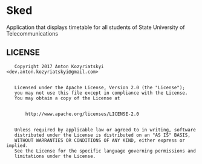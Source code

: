 # Sked
Application that displays timetable for all students of State University of Telecommunications

## LICENSE
```
   Copyright 2017 Anton Kozyriatskyi <dev.anton.kozyriatskyi@gmail.com>
   

   Licensed under the Apache License, Version 2.0 (the "License");
   you may not use this file except in compliance with the License.
   You may obtain a copy of the License at
   

       http://www.apache.org/licenses/LICENSE-2.0
       

   Unless required by applicable law or agreed to in writing, software
   distributed under the License is distributed on an "AS IS" BASIS,
   WITHOUT WARRANTIES OR CONDITIONS OF ANY KIND, either express or implied.
   See the License for the specific language governing permissions and
   limitations under the License.
```
